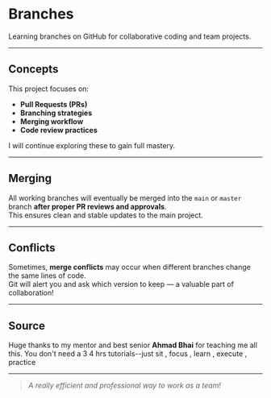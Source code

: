 # Branches

Learning branches on GitHub for collaborative coding and team projects.

---

## Concepts

This project focuses on:

- **Pull Requests (PRs)**
- **Branching strategies**
- **Merging workflow**
- **Code review practices**

I will continue exploring these to gain full mastery.

---

## Merging

All working branches will eventually be merged into the `main` or `master` branch **after proper PR reviews and approvals**.  
This ensures clean and stable updates to the main project.

---

## Conflicts

Sometimes, **merge conflicts** may occur when different branches change the same lines of code.  
Git will alert you and ask which version to keep — a valuable part of collaboration!

---
## Source

Huge thanks to my mentor and best senior **Ahmad Bhai** for teaching me all this.
You don't need a 3 4 hrs tutorials--just sit , focus , learn , execute , practice

---

> _A really efficient and professional way to work as a team!_
